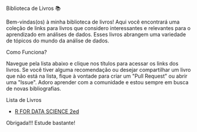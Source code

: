 
Biblioteca de Livros 📚

Bem-vindas(os) à minha biblioteca de livros! Aqui você encontrará uma coleção de links para livros que considero interessantes e relevantes para o aprendizado em análises de dados. Esses livros abrangem uma variedade de tópicos do mundo da análise de dados.

Como Funciona?

Navegue pela lista abaixo e clique nos títulos para acessar os links dos livros. Se você tiver alguma recomendação ou desejar compartilhar um livro que não está na lista, fique à vontade para criar um "Pull Request" ou abrir uma "Issue". Adoro aprender com a comunidade e estou sempre em busca de novas bibliografias.

Lista de Livros

- [R FOR DATA SCIENCE 2ed]([link_para_o_livro1](https://github.com/JenniferLopes/Livros/assets/67852083/55c4967b-90ad-4544-aa95-c8192bdae864))



Obrigada!!! Estude bastante!
